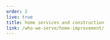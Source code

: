 ```yaml
---
order: 2
live: true
title: home services and construction
link: /who-we-serve/home-improvement/
--- 
```

